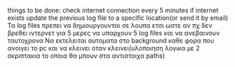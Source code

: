 things to be done:
	check internet connection every 5 minutes
	if internet exists update the previous log file to a specific location(or send it by email)
	Τα log files πρεπει να δημιουργουνται σε λουπα ετσι ωστε αν πχ δεν βρεθει ιντερνετ για 5 μερες να υπαρχουν 5 log files και να ανεβαινουν ταυτοχρονα
	Να εκτελειται αυτοματα στο background καθε φορα που ανοιγει το pc και να κλεινει οταν κλεινει(υλοποιηση λογικα με 2 σκριπτακια το οποια θα μπουν στα αντιστοιχα paths)
	
